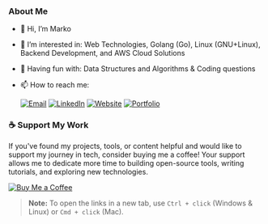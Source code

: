 ### About Me
- 👋 Hi, I’m Marko
- 👀 I’m interested in: Web Technologies, Golang (Go), Linux (GNU+Linux), Backend Development, and AWS Cloud Solutions
- 🎡 Having fun with: Data Structures and Algorithms & Coding questions
- 📫 How to reach me:

  [![Email](https://img.shields.io/badge/Email-ddjura87@gmail.com-D14836?style=flat-square&logo=gmail&logoColor=white)](mailto:ddjura87@gmail.com)
  [![LinkedIn](https://img.shields.io/badge/LinkedIn-Profile-blue?style=flat-square&logo=linkedin)](https://www.linkedin.com/in/markodurasic/)
  [![Website](https://img.shields.io/badge/Website-markodurasic.com-24292e?style=flat-square&logo=githubpages)](https://www.markodurasic.com/)
  [![Portfolio](https://img.shields.io/badge/Tech%20Portfolio-Linktree-39E09B?style=flat-square&logo=linktree)](https://linktr.ee/techmarko)

### ☕ Support My Work

If you've found my projects, tools, or content helpful and would like to support my journey in tech, consider buying me a coffee! Your support allows me to dedicate more time to building open-source tools, writing tutorials, and exploring new technologies.

[![Buy Me a Coffee](https://img.buymeacoffee.com/button-api/?text=Buy%20me%20a%20coffee&emoji=&slug=techmarko&button_colour=FFDD00&font_colour=000000&font_family=Arial&outline_colour=000000&coffee_colour=ffffff)](https://www.buymeacoffee.com/techmarko)

> **Note:** To open the links in a new tab, use `Ctrl + click` (Windows & Linux) or `Cmd + click` (Mac).
